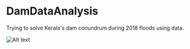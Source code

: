 # DamDataAnalysis
Trying to solve Kerala's dam conundrum during 2018 floods using data.

![Alt text](https://cdn.images.express.co.uk/img/dynamic/151/590x/Black-hole-picture-please-time-date-first-image-black-hole-event-horizon-telescope-1112295.jpg?r=1554889792953)
